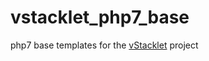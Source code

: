 # vstacklet_php7_base
php7 base templates for the [vStacklet](https://github.com/JMSDOnline/vstacklet) project
